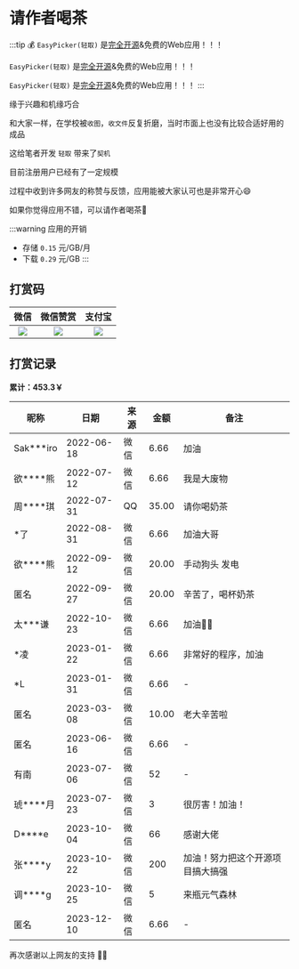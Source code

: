# 请作者喝茶

:::tip 💰
`EasyPicker(轻取)` 是[完全开源](https://github.com/ATQQ/easypicker2-client)&免费的Web应用！！！

`EasyPicker(轻取)` 是[完全开源](https://github.com/ATQQ/easypicker2-client)&免费的Web应用！！！

`EasyPicker(轻取)` 是[完全开源](https://github.com/ATQQ/easypicker2-client)&免费的Web应用！！！
:::

缘于兴趣和机缘巧合

和大家一样，在学校被`收图`，`收文件`反复折磨，当时市面上也没有比较合适好用的成品

这给笔者开发 `轻取` 带来了`契机`

目前注册用户已经有了一定规模

过程中收到许多网友的称赞与反馈，应用能被大家认可也是非常开心😄

如果你觉得应用不错，可以请作者喝茶🍵

:::warning 应用的开销
* 存储 `0.15` 元/GB/月
* 下载 `0.29` 元/GB
:::

## 打赏码
|                                  微信                                   |                                微信赞赏                                 |                                 支付宝                                  |
| :---------------------------------------------------------------------: | :---------------------------------------------------------------------: | :---------------------------------------------------------------------: |
| ![](https://img.cdn.sugarat.top/mdImg/MTY1MTU0NzQ0MjMzNA==651547442334) | ![](https://img.cdn.sugarat.top/mdImg/MTY0Nzc1NTYyOTE5Mw==647755629193) | ![](https://img.cdn.sugarat.top/mdImg/MTY1MTU0NzQyOTg0OA==651547429848) |

## 打赏记录
**累计：453.3￥**

| 昵称      | 日期       | 来源 | 金额  | 备注                             |
| --------- | ---------- | ---- | ----- | -------------------------------- |
| Sak***iro | 2022-06-18 | 微信 | 6.66  | 加油                             |
| 欲****熊  | 2022-07-12 | 微信 | 6.66  | 我是大废物                       |
| 周****琪  | 2022-07-31 | QQ   | 35.00 | 请你喝奶茶                       |
| *了       | 2022-08-31 | 微信 | 6.66  | 加油大哥                         |
| 欲****熊  | 2022-09-12 | 微信 | 20.00 | 手动狗头 发电                    |
| 匿名      | 2022-09-27 | 微信 | 20.00 | 辛苦了，喝杯奶茶                 |
| 太***谦   | 2022-10-23 | 微信 | 6.66  | 加油💪🏻                            |
| *凌       | 2023-01-22 | 微信 | 6.66  | 非常好的程序，加油               |
| *L        | 2023-01-31 | 微信 | 6.66  | -                                |
| 匿名      | 2023-03-08 | 微信 | 10.00 | 老大辛苦啦                       |
| 匿名      | 2023-06-16 | 微信 | 6.66  | -                                |
| 有南      | 2023-07-06 | 微信 | 52    | -                                |
| 琥****月  | 2023-07-23 | 微信 | 3     | 很厉害！加油！                   |
| D****e    | 2023-10-04 | 微信 | 66    | 感谢大佬                         |
| 张****y   | 2023-10-22 | 微信 | 200   | 加油！努力把这个开源项目搞大搞强 |
| 调****g   | 2023-10-25 | 微信 | 5     | 来瓶元气森林                     |
| 匿名      | 2023-12-10 | 微信 | 6.66  | -                                |


再次感谢以上网友的支持 💐💐